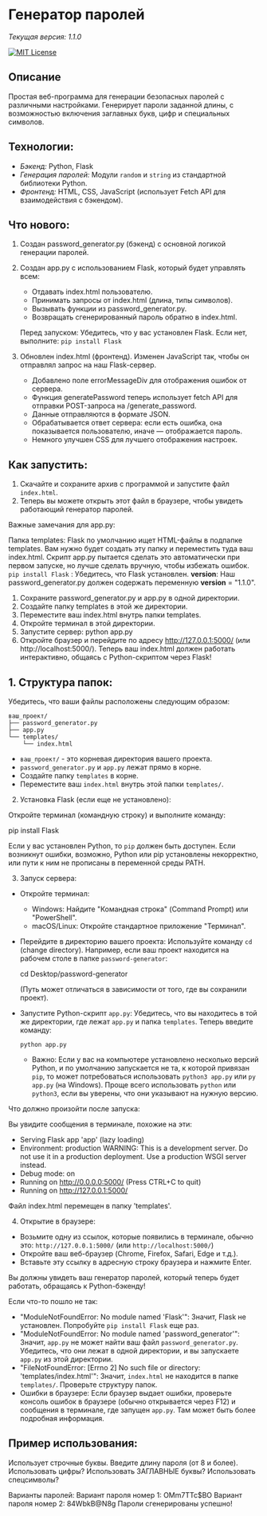 # Генератор паролей

*Текущая версия: 1.1.0*

[![MIT License](https://img.shields.io/badge/License-MIT-blue.svg)](https://opensource.org/licenses/MIT)

## Описание

Простая веб-программа для генерации безопасных паролей с различными настройками.
Генерирует пароли заданной длины, с возможностью включения заглавных букв, цифр и специальных символов.

## Технологии:

*   *Бэкенд:* Python, Flask
*   *Генерация паролей:* Модули `random` и `string` из стандартной библиотеки Python.
*   *Фронтенд:* HTML, CSS, JavaScript (использует Fetch API для взаимодействия с бэкендом).

## Что нового:
1. Создан password_generator.py (бэкенд) с основной логикой генерации паролей.

2. Создан app.py с использованием Flask, который будет управлять всем:
    * Отдавать index.html пользователю.
    * Принимать запросы от index.html (длина, типы символов).
    * Вызывать функции из password_generator.py.
    * Возвращать сгенерированный пароль обратно в index.html.

    Перед запуском: Убедитесь, что у вас установлен Flask. Если нет, выполните:
    ```pip install Flask``` 

3.  Обновлен index.html (фронтенд). Изменен JavaScript так, чтобы он отправлял запрос на наш Flask-сервер.
    * Добавлено поле errorMessageDiv для отображения ошибок от сервера.
    * Функция generatePassword теперь использует fetch API для отправки POST-запроса на /generate_password.
    * Данные отправляются в формате JSON.
    * Обрабатывается ответ сервера: если есть ошибка, она показывается пользователю, иначе — отображается пароль.
    * Немного улучшен CSS для лучшего отображения настроек.

## Как запустить:
1. Скачайте и сохраните архив с программой и запустите файл `index.html`.
2. Теперь вы можете открыть этот файл в браузере, чтобы увидеть работающий генератор паролей.

Важные замечания для app.py:

Папка templates: Flask по умолчанию ищет HTML-файлы в подпапке templates. Вам нужно будет создать эту папку и переместить туда ваш index.html. Скрипт app.py пытается сделать это автоматически при первом запуске, но лучше сделать вручную, чтобы избежать ошибок.
```pip install Flask``` : Убедитесь, что Flask установлен.
__version__: Наш password_generator.py должен содержать переменную __version__ = "1.1.0".

1. Сохраните password_generator.py и app.py в одной директории.
2. Создайте папку templates в этой же директории.
3. Переместите ваш index.html внутрь папки templates.
4. Откройте терминал в этой директории.
5. Запустите сервер: python app.py
6. Откройте браузер и перейдите по адресу http://127.0.0.1:5000/ (или http://localhost:5000/).
Теперь ваш index.html должен работать интерактивно, общаясь с Python-скриптом через Flask!

## 1. Структура папок:

Убедитесь, что ваши файлы расположены следующим образом:
```
ваш_проект/
├── password_generator.py
├── app.py
└── templates/
    └── index.html
```
*   `ваш_проект/` - это корневая директория вашего проекта.
*   `password_generator.py` и `app.py` лежат прямо в корне.
*   Создайте папку `templates` в корне.
*   Переместите ваш `index.html` внутрь этой папки `templates/`.

2. Установка Flask (если еще не установлено):

Откройте терминал (командную строку) и выполните команду:

pip install Flask


Если у вас установлен Python, то `pip` должен быть доступен. Если возникнут ошибки, возможно, Python или pip установлены некорректно, или пути к ним не прописаны в переменной среды PATH.

3. Запуск сервера:

*   Откройте терминал:
    *   Windows: Найдите "Командная строка" (Command Prompt) или "PowerShell".
    *   macOS/Linux: Откройте стандартное приложение "Терминал".

*   Перейдите в директорию вашего проекта:
    Используйте команду `cd` (change directory). Например, если ваш проект находится на рабочем столе в папке `password-generator`:
    
    cd Desktop/password-generator
    
    (Путь может отличаться в зависимости от того, где вы сохранили проект).

*   Запустите Python-скрипт `app.py`:
    Убедитесь, что вы находитесь в той же директории, где лежат `app.py` и папка `templates`. Теперь введите команду:
    
    ```python app.py```
    
    *   Важно: Если у вас на компьютере установлено несколько версий Python, и по умолчанию запускается не та, к которой привязан `pip`, то может потребоваться использовать `python3 app.py` или `py app.py` (на Windows). Проще всего использовать `python` или `python3`, если вы уверены, что они указывают на нужную версию.

Что должно произойти после запуска:

Вы увидите сообщения в терминале, похожие на эти:

* Serving Flask app 'app' (lazy loading)
* Environment: production
  WARNING: This is a development server. Do not use it in a production deployment.
  Use a production WSGI server instead.
* Debug mode: on
* Running on http://0.0.0.0:5000/ (Press CTRL+C to quit)
* Running on http://127.0.0.1:5000/

Файл index.html перемещен в папку 'templates'.


4. Открытие в браузере:

*   Возьмите одну из ссылок, которые появились в терминале, обычно это:
    `http://127.0.0.1:5000/` (или `http://localhost:5000/`)
*   Откройте ваш веб-браузер (Chrome, Firefox, Safari, Edge и т.д.).
*   Вставьте эту ссылку в адресную строку браузера и нажмите Enter.

Вы должны увидеть ваш генератор паролей, который теперь будет работать, обращаясь к Python-бэкенду!

Если что-то пошло не так:

*   "ModuleNotFoundError: No module named 'Flask'": Значит, Flask не установлен. Попробуйте `pip install Flask` еще раз.
*   "ModuleNotFoundError: No module named 'password_generator'": Значит, `app.py` не может найти ваш файл `password_generator.py`. Убедитесь, что они лежат в одной директории, и вы запускаете `app.py` из этой директории.
*   "FileNotFoundError: [Errno 2] No such file or directory: 'templates/index.html'": Значит, `index.html` не находится в папке `templates/`. Проверьте структуру папок.
*   Ошибки в браузере: Если браузер выдает ошибки, проверьте консоль ошибок в браузере (обычно открывается через F12) и сообщения в терминале, где запущен `app.py`. Там может быть более подробная информация.


## Пример использования:
Использует строчные буквы.
Введите длину пароля (от 8 и более).
Использовать цифры? 
Использовать ЗАГЛАВНЫЕ буквы?
Использовать спецсимволы? 

Варианты паролей:
Вариант пароля номер 1: OMm7TTc$BO
Вариант пароля номер 2: 84WbkB@N8g
Пароли сгенерированы успешно!